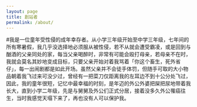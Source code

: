 ```yaml
---
layout: page
title: 創站者
permalink: /about/
---
```

#我是一位童年受性侵的成年幸存者。从小学三年级开始至中学三年级，七年间的所有寒暑假，我几乎没选择地必须服从被性侵，若不从就会遭受霸凌，或是回到与酗酒的父亲同处的家，每当父亲喝醉时，非常有可能会殴打母亲，若母亲不在时，我就会莫名其妙地变成目标，只要父亲开始对着我骂着「你这个畜生，死外省仔」，每一出闹剧都是如此开场。虽然父亲并不会徒手体罚，但随手可取的大小物品朝着我飞过来可没少过，曾经有一把菜刀仅距离我的左耳边不到十公分处飞过，因此，我的童年很短，记忆中最幸福的时刻，是年迈的外公外婆把屎把尿地带着我长大，直到小学二年级，先是与舅舅及外公们正式分居，接着没多久外公罹癌往生，当时我感觉天塌下来了，再也没有人可以保护我。
